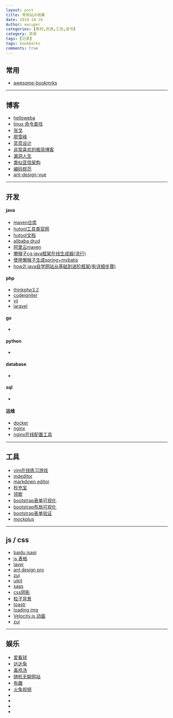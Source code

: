 ```yaml
---
layout: post
title: 常用站点收藏
date: 2019-10-10
Author: eecuper
categories: [素材,资源,工具,读书]
category: 资源
tags: [记录]
tags: bookmarks
comments: true
---
```


## 常用

- [awesome-bookmrks](https://panjiachen.github.io/awesome-bookmarks/)

---

## 博客

- [helloweba](https://www.helloweba.net/)
- [linux 命令查找](http://linux.51yip.com/)
- [张戈](https://zhangge.net/)
- [廖雪峰](https://www.liaoxuefeng.com)
- [蓝蓝设计](http://www.lanlanwork.com/blog/)
- [非常喜欢的极简博客](http://bolg.malu.me/html/2010/411.html)
- [漏洞人生](http://www.vuln.cn)
- [类似亚信架构](https://blog.csdn.net/liumiaocn)
- [编码规范](https://codeguide.bootcss.com/)
- [ant-design-vue](https://pro.loacg.com/)

---

## 开发

#### java

- [maven仓库](https://mvnrepository.com)
- [hutool工具类官网](https://hutool.cn/)
- [hutool文档](https://www.hutool.club/docs/#/)
- [alibaba drud](https://github.com/alibaba/druid/wiki/常见问题)
- [阿里云maven](https://maven.aliyun.com/mvn/view)
- [懒猴子cg java框架在线生成器(流行)](http://cg.lazy-monkey.com/)
- [使用懒猴子生成spring+mybatis](https://blog.csdn.net/qq_22067469/article/details/90523169)
- [how2j java自学网站从基础到进阶框架(有详细步骤)](https://how2j.cn/)

#### php
 
- [thinkphp3.2](http://document.thinkphp.cn/manual_3_2.html)
- [codeigniter](https://codeigniter.org.cn/user_guide/index.html)
- [yii](https://www.yiichina.com/)
- [laravel](https://xueyuanjun.com/)

#### go

- []()

#### python
 
- []()

#### database
 
- []()

#### sql

- []()

#### 运维
 
- [docker](http://www.docker.org.cn)
- [nginx](http://tengine.taobao.org/book/)
- [nginx在线配置工具](https://github.com/digitalocean/nginxconfig.io)

---

## 工具

- [vim在线练习游戏](https://vim-adventures.com/)
- [mdeditor](https://www.mdeditor.com/)
- [markdown editor](https://www.zybuluo.com/mdeditor)
- [秒充宝](http://www.mcbpay.com/)
- [领歌](https://www.leangoo.com/)
- [bootstrap表单可视化](https://www.magentonotes.com/tool/formbuilder/)
- [bootstrap布局可视化](https://www.magentonotes.com/tool/layoutit/)
- [bootstrap表单验证](http://www.jq22.com/yanshi6958)
- [mockplus](https://user.mockplus.cn)

---

## js / css

- [baidu jsapi](http://lbsyun.baidu.com/jsdemo.htm#a1_2)
- [js 表格](https://www.datatables.net)
- [layer](http://layer.layui.com/)
- [ant design pro](https://pro.ant.design/index-cn/)
- [zui](http://zui.sexy/)
- [uikit](http://www.getuikit.net/index.html)
- [saas](https://www.sass.hk/)
- [css阴影](https://www.html.cn/tool/css3Preview/Transform.html)
- [粒子背景](https://github.com/VincentGarreau/particles.js)
- [toastr](https://github.com/CodeSeven/toastr)
- [loading img](https://loading.io/)
- [Velocity.js 动画](https://www.cnblogs.com/aburron/p/6248812.html)
- [zui](http://zui.sexy/)

---

## 娱乐

- [爱看球](https://www.aikanqiu.com)
- [达达兔](https://www.dadatu.co/)
- [毒鸡汤](http://www.nows.fun/)
- [随机无聊网站](https://theuselessweb.com/)
- [有趣](https://youquhome.com/)
- [火兔视频](https://vip.huotuyouxi.com/)
- []()
- []()
- []()
- []()


<script type="text/javascript">
var links = document.links;

for (var i = 0, linksLength = links.length; i < linksLength; i++) {
   if (links[i].hostname != window.location.hostname) {
       links[i].target = '_blank';
   } 
}    
</script>